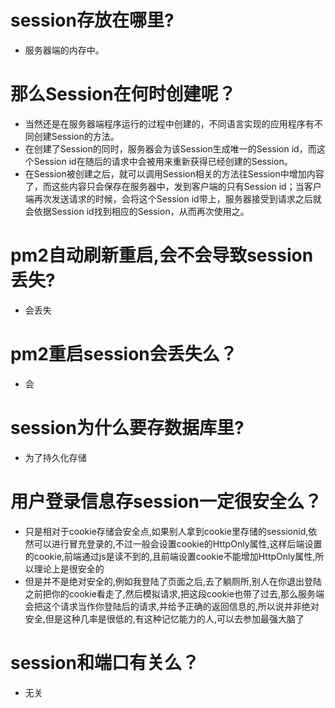 # session存放在哪里?
* 服务器端的内存中。

# 那么Session在何时创建呢？
* 当然还是在服务器端程序运行的过程中创建的，不同语言实现的应用程序有不同创建Session的方法。
* 在创建了Session的同时，服务器会为该Session生成唯一的Session id，而这个Session id在随后的请求中会被用来重新获得已经创建的Session。
* 在Session被创建之后，就可以调用Session相关的方法往Session中增加内容了，而这些内容只会保存在服务器中，发到客户端的只有Session id；当客户端再次发送请求的时候，会将这个Session id带上，服务器接受到请求之后就会依据Session id找到相应的Session，从而再次使用之。

# pm2自动刷新重启,会不会导致session丢失?
* 会丢失

# pm2重启session会丢失么？
* 会

# session为什么要存数据库里?
* 为了持久化存储

# 用户登录信息存session一定很安全么？
* 只是相对于cookie存储会安全点,如果别人拿到cookie里存储的sessionid,依然可以进行冒充登录的,不过一般会设置cookie的HttpOnly属性,这样后端设置的cookie,前端通过js是读不到的,且前端设置cookie不能增加HttpOnly属性,所以理论上是很安全的
* 但是并不是绝对安全的,例如我登陆了页面之后,去了躺厕所,别人在你退出登陆之前把你的cookie看走了,然后模拟请求,把这段cookie也带了过去,那么服务端会把这个请求当作你登陆后的请求,并给予正确的返回信息的,所以说并非绝对安全,但是这种几率是很低的,有这种记忆能力的人,可以去参加最强大脑了

# session和端口有关么？
* 无关
